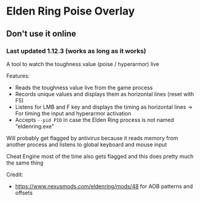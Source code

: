 # Elden Ring Poise Overlay

## Don't use it online
### Last updated 1.12.3 (works as long as it works)

A tool to watch the toughness value (poise / hyperarmor) live

Features:
- Reads the toughness value live from the game process
- Records unique values and displays them as horizontal lines (reset with F5)
- Listens for LMB and F key and displays the timing as horizontal lines &rarr; For timing the input and hyperarmor activation
- Accepts `--pid PID` in case the Elden Ring process is not named "eldenring.exe"

Will probably get flagged by antivirus because it reads memory from another process and listens to global keyboard and mouse input

Cheat Engine most of the time also gets flagged and this does pretty much the same thing

Credit:
- https://www.nexusmods.com/eldenring/mods/48 for AOB patterns and offsets